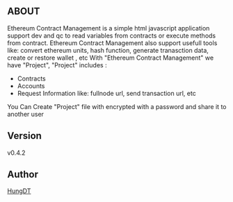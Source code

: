 ## ABOUT
  Ethereum Contract Management is a simple html javascript application support dev and qc to read variables from contracts or execute methods from contract. Ethereum Contract Management also support usefull tools like: convert ethereum units, hash function, generate tranasction data, create or restore wallet , etc
  With "Ethereum Contract Management" we have "Project", "Project" includes :
  * Contracts
  * Accounts
  * Request Information like: fullnode url, send transaction url, etc

  You Can Create "Project" file with encrypted with a password and share it to another user

## Version
  v0.4.2

## Author

  [HungDT](https://zrg-team.github.io/store/)

